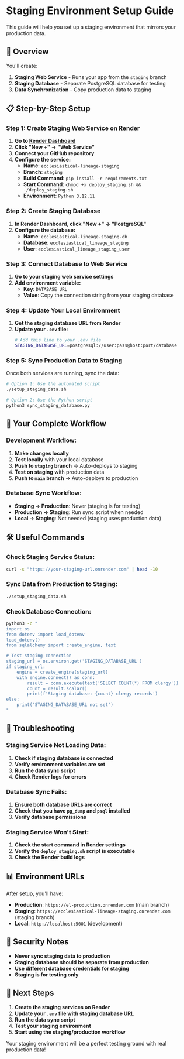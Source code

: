 # Staging Environment Setup Guide

This guide will help you set up a staging environment that mirrors your production data.

## 🎯 Overview

You'll create:
1. **Staging Web Service** - Runs your app from the `staging` branch
2. **Staging Database** - Separate PostgreSQL database for testing
3. **Data Synchronization** - Copy production data to staging

## 📋 Step-by-Step Setup

### Step 1: Create Staging Web Service on Render

1. **Go to [Render Dashboard](https://dashboard.render.com)**
2. **Click "New +" → "Web Service"**
3. **Connect your GitHub repository**
4. **Configure the service:**
   - **Name**: `ecclesiastical-lineage-staging`
   - **Branch**: `staging`
   - **Build Command**: `pip install -r requirements.txt`
   - **Start Command**: `chmod +x deploy_staging.sh && ./deploy_staging.sh`
   - **Environment**: `Python 3.12.11`

### Step 2: Create Staging Database

1. **In Render Dashboard, click "New +" → "PostgreSQL"**
2. **Configure the database:**
   - **Name**: `ecclesiastical-lineage-staging-db`
   - **Database**: `ecclesiastical_lineage_staging`
   - **User**: `ecclesiastical_lineage_staging_user`

### Step 3: Connect Database to Web Service

1. **Go to your staging web service settings**
2. **Add environment variable:**
   - **Key**: `DATABASE_URL`
   - **Value**: Copy the connection string from your staging database

### Step 4: Update Your Local Environment

1. **Get the staging database URL from Render**
2. **Update your `.env` file:**
   ```bash
   # Add this line to your .env file
   STAGING_DATABASE_URL=postgresql://user:pass@host:port/database
   ```

### Step 5: Sync Production Data to Staging

Once both services are running, sync the data:

```bash
# Option 1: Use the automated script
./setup_staging_data.sh

# Option 2: Use the Python script
python3 sync_staging_database.py
```

## 🔄 Your Complete Workflow

### Development Workflow:
1. **Make changes locally**
2. **Test locally** with your local database
3. **Push to `staging` branch** → Auto-deploys to staging
4. **Test on staging** with production data
5. **Push to `main` branch** → Auto-deploys to production

### Database Sync Workflow:
- **Staging → Production**: Never (staging is for testing)
- **Production → Staging**: Run sync script when needed
- **Local → Staging**: Not needed (staging uses production data)

## 🛠️ Useful Commands

### Check Staging Service Status:
```bash
curl -s "https://your-staging-url.onrender.com" | head -10
```

### Sync Data from Production to Staging:
```bash
./setup_staging_data.sh
```

### Check Database Connection:
```bash
python3 -c "
import os
from dotenv import load_dotenv
load_dotenv()
from sqlalchemy import create_engine, text

# Test staging connection
staging_url = os.environ.get('STAGING_DATABASE_URL')
if staging_url:
    engine = create_engine(staging_url)
    with engine.connect() as conn:
        result = conn.execute(text('SELECT COUNT(*) FROM clergy'))
        count = result.scalar()
        print(f'Staging database: {count} clergy records')
else:
    print('STAGING_DATABASE_URL not set')
"
```

## 🚨 Troubleshooting

### Staging Service Not Loading Data:
1. **Check if staging database is connected**
2. **Verify environment variables are set**
3. **Run the data sync script**
4. **Check Render logs for errors**

### Database Sync Fails:
1. **Ensure both database URLs are correct**
2. **Check that you have `pg_dump` and `psql` installed**
3. **Verify database permissions**

### Staging Service Won't Start:
1. **Check the start command in Render settings**
2. **Verify the `deploy_staging.sh` script is executable**
3. **Check the Render build logs**

## 📊 Environment URLs

After setup, you'll have:
- **Production**: `https://el-production.onrender.com` (main branch)
- **Staging**: `https://ecclesiastical-lineage-staging.onrender.com` (staging branch)
- **Local**: `http://localhost:5001` (development)

## 🔐 Security Notes

- **Never sync staging data to production**
- **Staging database should be separate from production**
- **Use different database credentials for staging**
- **Staging is for testing only**

## 📝 Next Steps

1. **Create the staging services on Render**
2. **Update your `.env` file with staging database URL**
3. **Run the data sync script**
4. **Test your staging environment**
5. **Start using the staging/production workflow**

Your staging environment will be a perfect testing ground with real production data!
